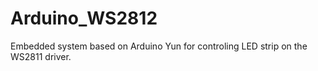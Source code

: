 # Arduino_WS2812
Embedded system based on Arduino Yun for controling LED strip on the WS2811 driver.
